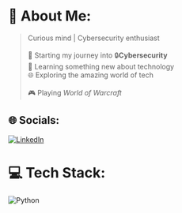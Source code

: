 # 💫 About Me:
> Curious mind | Cybersecurity enthusiast <br><br>🌱 Starting my journey into 🔒**Cybersecurity**<br>🔭 Learning something new about technology  <br>🌐 Exploring the amazing world of tech<br><br>🎮 Playing *World of Warcraft*  <br>


## 🌐 Socials:
[![LinkedIn](https://img.shields.io/badge/LinkedIn-%230077B5.svg?logo=linkedin&logoColor=white)](https://linkedin.com/in/theo-pavlov) 

# 💻 Tech Stack:
![Python](https://img.shields.io/badge/python-3670A0?style=for-the-badge&logo=python&logoColor=ffdd54)
